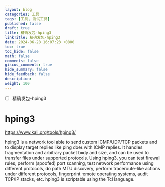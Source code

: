 ```yaml
---
layout: blog
categories: 工具
tags: [工具, 测试工具]
published: false
draft: true
title: 精确发包-hping3
linkTitle: 精确发包-hping3
date: 2024-06-28 16:07:23 +0800
toc: true
toc_hide: false
math: false
comments: false
giscus_comments: true
hide_summary: false
hide_feedback: false
description: 
weight: 100
---
```


- [ ] 精确发包-hping3

# hping3

https://www.kali.org/tools/hping3/

hping3 is a network tool able to send custom ICMP/UDP/TCP packets and to display target replies like ping does with ICMP replies. It handles fragmentation and arbitrary packet body and size, and can be used to transfer files under supported protocols. Using hping3, you can test firewall rules, perform (spoofed) port scanning, test network performance using different protocols, do path MTU discovery, perform traceroute-like actions under different protocols, fingerprint remote operating systems, audit TCP/IP stacks, etc. hping3 is scriptable using the Tcl language.
